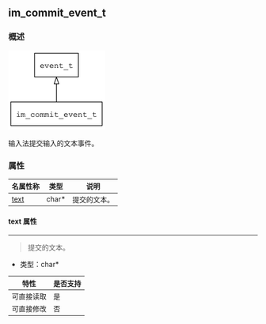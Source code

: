 ## im\_commit\_event\_t
### 概述
![image](images/im_commit_event_t_0.png)

 输入法提交输入的文本事件。

### 属性
<p id="im_commit_event_t_properties">

| 名属性称 | 类型 | 说明 | 
| -------- | ----- | ------------ | 
| <a href="#im_commit_event_t_text">text</a> | char* | 提交的文本。 |
#### text 属性
-----------------------
> <p id="im_commit_event_t_text"> 提交的文本。



* 类型：char*

| 特性 | 是否支持 |
| -------- | ----- |
| 可直接读取 | 是 |
| 可直接修改 | 否 |
